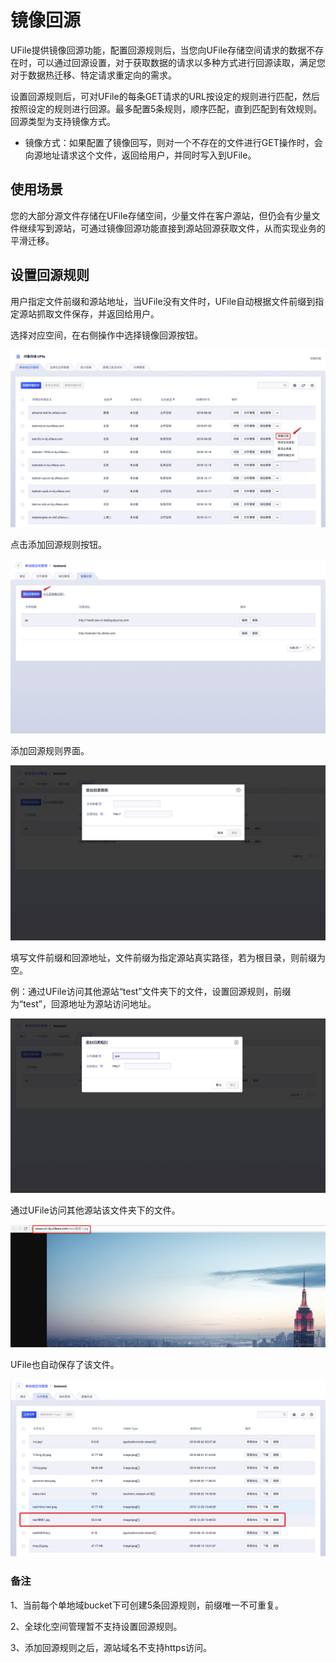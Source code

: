# 镜像回源

UFile提供镜像回源功能，配置回源规则后，当您向UFile存储空间请求的数据不存在时，可以通过回源设置，对于获取数据的请求以多种方式进行回源读取，满足您对于数据热迁移、特定请求重定向的需求。

设置回源规则后，可对UFile的每条GET请求的URL按设定的规则进行匹配，然后按照设定的规则进行回源。最多配置5条规则，顺序匹配，直到匹配到有效规则。回源类型为支持镜像方式。

* 镜像方式：如果配置了镜像回写，则对一个不存在的文件进行GET操作时，会向源地址请求这个文件，返回给用户，并同时写入到UFile。

## 使用场景

您的大部分源文件存储在UFile存储空间，少量文件在客户源站，但仍会有少量文件继续写到源站，可通过镜像回源功能直接到源站回源获取文件，从而实现业务的平滑迁移。

## 设置回源规则

用户指定文件前缀和源站地址，当UFile没有文件时，UFile自动根据文件前缀到指定源站抓取文件保存，并返回给用户。

选择对应空间，在右侧操作中选择镜像回源按钮。

![](/images/guide/进入镜像回源界面v4.png)

点击添加回源规则按钮。

![](/images/guide/点击回源规则v4.png)

添加回源规则界面。

![](/images/guide/添加回源规则界面v4.png)

填写文件前缀和回源地址，文件前缀为指定源站真实路径，若为根目录，则前缀为空。

例：通过UFile访问其他源站“test”文件夹下的文件，设置回源规则，前缀为“test”，回源地址为源站访问地址。

![](/images/guide/设置前缀为test.png)

通过UFile访问其他源站该文件夹下的文件。

![](/images/访问源站文件.jpg)

UFile也自动保存了该文件。

![](/images/guide/镜像下载-文件列表v4.png)


### 备注

1、当前每个单地域bucket下可创建5条回源规则，前缀唯一不可重复。

2、全球化空间管理暂不支持设置回源规则。

3、添加回源规则之后，源站域名不支持https访问。
